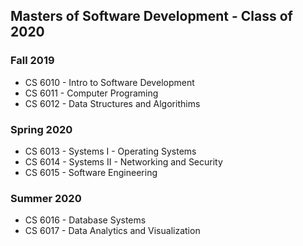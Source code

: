 ## Masters of Software Development - Class of 2020
### Fall 2019
* CS 6010 - Intro to Software Development
* CS 6011 - Computer Programing
* CS 6012 - Data Structures and Algorithims

### Spring 2020
* CS 6013 - Systems I - Operating Systems
* CS 6014 - Systems II - Networking and Security
* CS 6015 - Software Engineering

### Summer 2020
* CS 6016 - Database Systems
* CS 6017 - Data Analytics and Visualization
